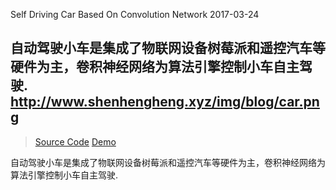 Self Driving Car Based On Convolution Network
2017-03-24

自动驾驶小车是集成了物联网设备树莓派和遥控汽车等硬件为主，卷积神经网络为算法引擎控制小车自主驾驶.
http://www.shenhengheng.xyz/img/blog/car.png
---
><a class="btn btn-primary" target="_blank" href="https://github.com/isikdogan/paperplane"><span class="fa fa-github fa-lg fa-fw"></span> Source Code</a>
><a class="btn btn-primary" target="_blank" href="http://www.isikdogan.com/files/paperplane-demo/"><span class="fa fa-paper-plane fa-lg fa-fw"></span> Demo</a>

自动驾驶小车是集成了物联网设备树莓派和遥控汽车等硬件为主，卷积神经网络为算法引擎控制小车自主驾驶.